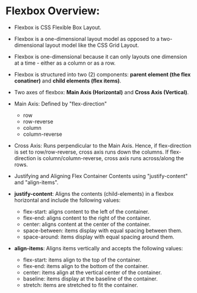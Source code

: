 # Flexbox Overview:

* Flexbox is CSS Flexible Box Layout.

* Flexbox is a one-dimensional layout model as opposed to a two-dimensional layout model like the CSS Grid Layout.

* Flexbox is one-dimensional because it can only layouts one dimension at a time - either as a column or as a row.

* Flexbox is structured into two (2) components: **parent element (the flex conatiner)** and **child elements (flex items)**.

* Two axes of flexbox: **Main Axis (Horizontal)** and **Cross Axis (Vertical)**.

* Main Axis: Defined by "flex-direction"
    - row
    - row-reverse
    - column
    - column-reverse

* Cross Axis: Runs perpendicular to the Main Axis. Hence, if flex-direction is set to row/row-reverse, cross axis runs down the columns. If flex-direction is column/column-reverse, cross axis runs across/along the rows.

* Justifying and Aligning Flex Container Contents using "justify-content" and "align-items".

* **justify-content**: Aligns the contents (child-elements) in a flexbox horizontal and include the following values:
    - flex-start: aligns content to the left of the container.
    - flex-end: aligns content to the right of the container.
    - center: aligns content at the center of the container.
    - space-between: items display with equal spacing between them.
    - space-around: items display with equal spacing around them.

* **align-items**: Aligns items vertically and accepts the following values:
    - flex-start: items align to the top of the container.
    - flex-end: items align to the bottom of the container.
    - center: items align at the vertical center of the container.
    - baseline: items display at the baseline of the container.
    - stretch: items are stretched to fit the container.
